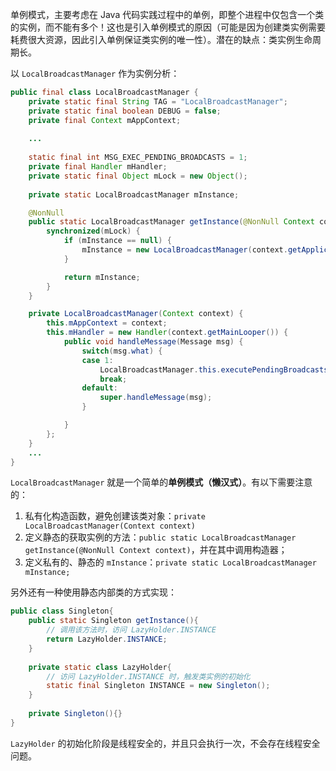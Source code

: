 单例模式，主要考虑在 Java 代码实践过程中的单例，即整个进程中仅包含一个类的实例，而不能有多个！这也是引入单例模式的原因（可能是因为创建类实例需要耗费很大资源，因此引入单例保证类实例的唯一性）。潜在的缺点：类实例生命周期长。

以 `LocalBroadcastManager` 作为实例分析：

~~~java
public final class LocalBroadcastManager {
    private static final String TAG = "LocalBroadcastManager";
    private static final boolean DEBUG = false;
    private final Context mAppContext;
    
    ...
        
    static final int MSG_EXEC_PENDING_BROADCASTS = 1;
    private final Handler mHandler;
    private static final Object mLock = new Object();
    
    private static LocalBroadcastManager mInstance;

    @NonNull
    public static LocalBroadcastManager getInstance(@NonNull Context context) {
        synchronized(mLock) {
            if (mInstance == null) {
                mInstance = new LocalBroadcastManager(context.getApplicationContext());
            }

            return mInstance;
        }
    }

    private LocalBroadcastManager(Context context) {
        this.mAppContext = context;
        this.mHandler = new Handler(context.getMainLooper()) {
            public void handleMessage(Message msg) {
                switch(msg.what) {
                case 1:
                    LocalBroadcastManager.this.executePendingBroadcasts();
                    break;
                default:
                    super.handleMessage(msg);
                }

            }
        };
    }
    ...
}
~~~

`LocalBroadcastManager` 就是一个简单的**单例模式（懒汉式）**。有以下需要注意的：

1. 私有化构造函数，避免创建该类对象：`private LocalBroadcastManager(Context context)`
2. 定义静态的获取实例的方法：`public static LocalBroadcastManager getInstance(@NonNull Context context)`，并在其中调用构造器；
3. 定义私有的、静态的 `mInstance`：`private static LocalBroadcastManager mInstance;`

另外还有一种使用静态内部类的方式实现：

~~~java
public class Singleton{
	public static Singleton getInstance(){
        // 调用该方法时，访问 LazyHolder.INSTANCE
        return LazyHolder.INSTANCE;
    }
    
    private static class LazyHolder{
        // 访问 LazyHolder.INSTANCE 时，触发类实例的初始化
        static final Singleton INSTANCE = new Singleton();
    }
    
    private Singleton(){}
}
~~~

`LazyHolder` 的初始化阶段是线程安全的，并且只会执行一次，不会存在线程安全问题。